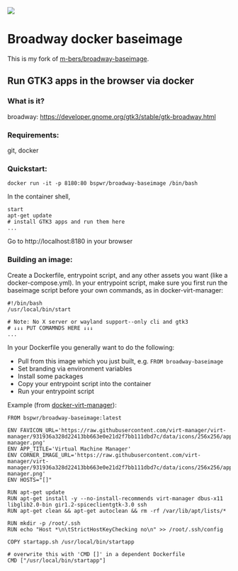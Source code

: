 ![](https://github.com/m-bers/broadway-baseimage/workflows/docker%20build/badge.svg)
# Broadway docker baseimage

This is my fork of [m-bers/broadway-baseimage](https://github.com/m-bers/broadway-baseimage).
## Run GTK3 apps in the browser via docker

### What is it? 
broadway: https://developer.gnome.org/gtk3/stable/gtk-broadway.html


### Requirements:
git, docker



### Quickstart: 

    docker run -it -p 8180:80 bspwr/broadway-baseimage /bin/bash

In the container shell, 

    start
    apt-get update
    # install GTK3 apps and run them here
    ...

Go to http://localhost:8180 in your browser

### Building an image:

Create a Dockerfile, entrypoint script, and any other assets you want (like a docker-compose.yml). In your entrypoint script, make sure you first run the baseimage script before your own commands, as in docker-virt-manager:

    #!/bin/bash
    /usr/local/bin/start

    # Note: No X server or wayland support--only cli and gtk3
    # ↓↓↓ PUT COMAMNDS HERE ↓↓↓
    ...

In your Dockerfile you generally want to do the following:
* Pull from this image which you just built, e.g. `FROM broadway-baseimage`
* Set branding via environment variables
* Install some packages
* Copy your entrypoint script into the container
* Run your entrypoint script

Example (from [docker-virt-manager](https://github.com/m-bers/docker-virt-manager)):

    FROM bspwr/broadway-baseimage:latest

    ENV FAVICON_URL='https://raw.githubusercontent.com/virt-manager/virt-manager/931936a328d22413bb663e0e21d2f7bb111dbd7c/data/icons/256x256/apps/virt-manager.png'
    ENV APP_TITLE='Virtual Machine Manager'
    ENV CORNER_IMAGE_URL='https://raw.githubusercontent.com/virt-manager/virt-manager/931936a328d22413bb663e0e21d2f7bb111dbd7c/data/icons/256x256/apps/virt-manager.png'
    ENV HOSTS="[]"

    RUN apt-get update
    RUN apt-get install -y --no-install-recommends virt-manager dbus-x11 libglib2.0-bin gir1.2-spiceclientgtk-3.0 ssh 
    RUN apt-get clean && apt-get autoclean && rm -rf /var/lib/apt/lists/*

    RUN mkdir -p /root/.ssh
    RUN echo "Host *\n\tStrictHostKeyChecking no\n" >> /root/.ssh/config

    COPY startapp.sh /usr/local/bin/startapp

    # overwrite this with 'CMD []' in a dependent Dockerfile
    CMD ["/usr/local/bin/startapp"]



